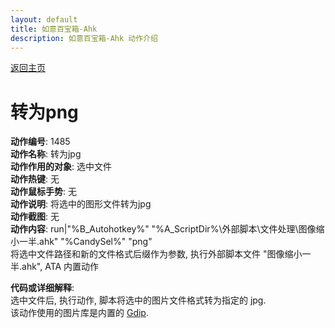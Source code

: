 ```yaml
---
layout: default
title: 如意百宝箱-Ahk
description: 如意百宝箱-Ahk 动作介绍
---
```

<link rel="stylesheet" href="../Actions/css/atom-one-light.min.css">
<script src="../Actions/js/highlight.min.js"></script>
<script>hljs.highlightAll();</script>

[返回主页](../index.md)

# [](#header-2) 转为png

**动作编号**: 1485  
**动作名称**: 转为jpg  
**动作作用的对象**: 选中文件  
**动作热键**: 无  
**动作鼠标手势**: 无  
**动作说明**: 将选中的图形文件转为jpg  
**动作截图**: 无  
**动作内容**: run|"%B_Autohotkey%" "%A_ScriptDir%\外部脚本\文件处理\图像缩小一半.ahk" "%CandySel%" "png"  
将选中文件路径和新的文件格式后缀作为参数, 执行外部脚本文件 "图像缩小一半.ahk", ATA 内置动作  

**代码或详细解释**:  
选中文件后, 执行动作, 脚本将选中的图片文件格式转为指定的 jpg.  
该动作使用的图片库是内置的 [Gdip](https://github.com/marius-sucan/AHK-GDIp-Library-Compilation).